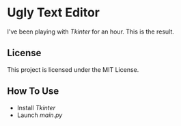 # Ugly Text Editor
I've been playing with _Tkinter_ for an hour. This is the result.
## License
This project is licensed under the MIT License.
## How To Use
* Install _Tkinter_
* Launch _main.py_